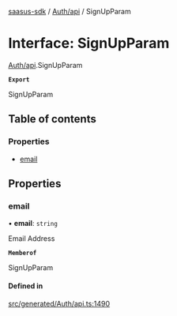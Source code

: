 [saasus-sdk](../README.md) / [Auth/api](../modules/Auth_api.md) / SignUpParam

# Interface: SignUpParam

[Auth/api](../modules/Auth_api.md).SignUpParam

**`Export`**

SignUpParam

## Table of contents

### Properties

- [email](Auth_api.SignUpParam.md#email)

## Properties

### email

• **email**: `string`

Email Address

**`Memberof`**

SignUpParam

#### Defined in

[src/generated/Auth/api.ts:1490](https://github.com/saasus-platform/saasus-sdk-javascript/blob/997c544/src/generated/Auth/api.ts#L1490)
